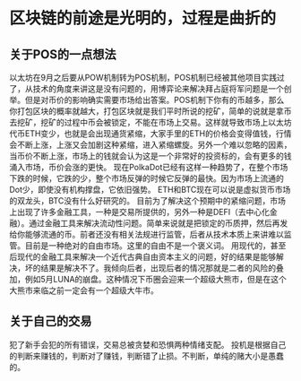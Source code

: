 # 区块链的前途是光明的，过程是曲折的

## 关于POS的一点想法

以太坊在9月之后要从POW机制转为POS机制，POS机制已经被其他项目实践过了，从技术的角度来讲这是没有问题的，用博弈论来解决拜占庭将军问题是一个创举。但是对币价的影响确实需要市场给出答案。POS机制下你有的币越多，那么你打包区块的概率就越大，打包区块就是我们平时所说的挖矿，简单的说就是拿币去挖矿，挖矿的过程中币会被锁定，不能在市场上交易。这样就导致市场上以太坊代币ETH变少，也就是会出现通货紧缩，大家手里的ETH的价格会变得值钱，行情会不断上涨，上涨又会加剧这种紧缩，进入紧缩螺旋。另外一个难以忽略的因素，当币价不断上涨，市场上的钱就会认为这是一个非常好的投资标的，会有更多的钱涌入市场，币价会涨的更快。
现在PolkaDot已经有这样一种趋势了，在整个市场下跌的时候，它跌的少，整个市场反弹的时候它反弹的最快。因为市场上流通的Dot少，即使没有机构撑盘，它依旧强势。
ETH和BTC现在可以说是虚拟货币市场的双龙头，BTC没有什么好研究的。
目前为了解决这个预期中的紧缩问题，市场上出现了许多金融工具，一种是交易所提供的，另外一种是DEFI（去中心化金融）。通过金融工具来解决流动性问题。简单来说就是把锁定的币质押，然后再发给你能够流通的币。前者还没有相关法规进行监管，后者从技术本质上来讲难以监管。目前是一种绝对的自由市场。这里的自由不是一个褒义词。
用现代的，甚至后现代的金融工具来解决一个近代古典自由资本主义的问题，好的结果是能够解决，坏的结果是解决不了。我倾向后者，出现后者的情况那就是二者的风险的叠加，例如5月LUNA的崩盘。这种情况下币圈会迎来一个超级大熊市，但是在这个大熊市来临之前一定会有一个超级大牛市。

## 关于自己的交易

犯了新手会犯的所有错误，交易总被贪婪和恐惧两种情绪支配。 投机是根据自己的判断来赚钱的，判断对了赚钱，判断错了止损。不判断，单纯的赌大小是愚蠢的。
